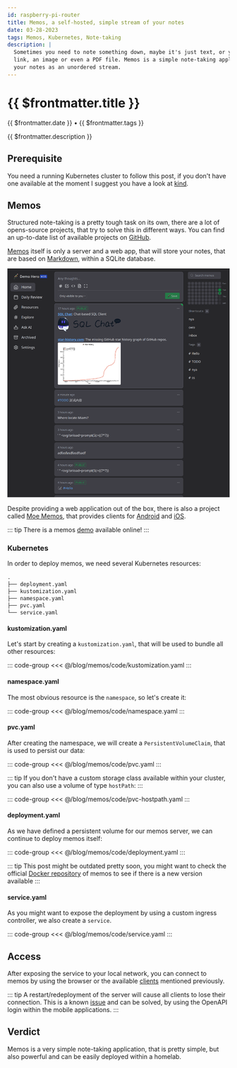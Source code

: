 ```yaml
---
id: raspberry-pi-router
title: Memos, a self-hosted, simple stream of your notes
date: 03-28-2023
tags: Memos, Kubernetes, Note-taking
description: |
  Sometimes you need to note something down, maybe it's just text, or you want to save a
  link, an image or even a PDF file. Memos is a simple note-taking application, that saves
  your notes as an unordered stream.
---
```


# {{ $frontmatter.title }}

{{ $frontmatter.date }} • {{ $frontmatter.tags }}

{{ $frontmatter.description }}

## Prerequisite

You need a running Kubernetes cluster to follow this post, if you don't have one available at the moment
I suggest you have a look at [kind](https://kind.sigs.k8s.io/).


## Memos

Structured note-taking is a pretty tough task on its own, there are a lot of opens-source projects,
that try to solve this in different ways. You can find an up-to-date list of available projects
on [GitHub](https://github.com/awesome-selfhosted/awesome-selfhosted#note-taking--editors).

[Memos](https://github.com/usememos/memos) itself is only a server and a web app, that will store
your notes, that are based on [Markdown](https://www.markdownguide.org/), within a SQLite database.

![memos](memos.png)

Despite providing a web application out of the box, there is also a project called [Moe Memos](https://memos.moe/), 
that provides clients for [Android](https://f-droid.org/packages/me.mudkip.moememos/) and [iOS](https://apps.apple.com/app/moe-memos/id1643902185).

::: tip
There is a memos [demo](https://demo.usememos.com/) available online!
:::

### Kubernetes

In order to deploy memos, we need several Kubernetes resources:

```shell
.
├── deployment.yaml
├── kustomization.yaml
├── namespace.yaml
├── pvc.yaml
└── service.yaml
```

#### kustomization.yaml
Let's start by creating a `kustomization.yaml`, that will be used to bundle all other resources:

::: code-group
<<< @/blog/memos/code/kustomization.yaml
:::

#### namespace.yaml
The most obvious resource is the `namespace`, so let's create it:

::: code-group
<<< @/blog/memos/code/namespace.yaml
:::

#### pvc.yaml
After creating the namespace, we will create a `PersistentVolumeClaim`, that is used to persist our data:

::: code-group
<<< @/blog/memos/code/pvc.yaml
:::

::: tip
If you don't have a custom storage class available within your cluster, you can also use a volume of 
type `hostPath`:
:::

::: code-group
<<< @/blog/memos/code/pvc-hostpath.yaml
:::

#### deployment.yaml
As we have defined a persistent volume for our memos server, we can continue to deploy memos itself:

::: code-group
<<< @/blog/memos/code/deployment.yaml
:::

::: tip
This post might be outdated pretty soon, you might want to check the official
[Docker repository](https://hub.docker.com/r/neosmemo/memos/tags) of memos to see if there is a new version available
:::

#### service.yaml
As you might want to expose the deployment by using a custom ingress controller, we also create a
`service`.

::: code-group
<<< @/blog/memos/code/service.yaml
:::

## Access

After exposing the service to your local network, you can connect to memos by using the browser or 
the available [clients](#memos) mentioned previously.

::: tip
A restart/redeployment of the server will cause all clients to lose their connection. This is a known 
[issue](https://github.com/mudkipme/MoeMemosAndroid/issues/1) and can be solved, by using the OpenAPI
login within the mobile applications.
:::

## Verdict

Memos is a very simple note-taking application, that is pretty simple, but also powerful and can be 
easily deployed within a homelab.